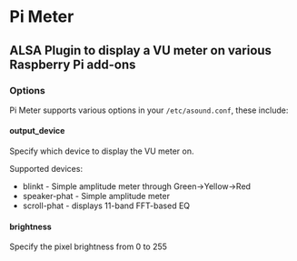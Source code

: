 # Pi Meter

## ALSA Plugin to display a VU meter on various Raspberry Pi add-ons

### Options

Pi Meter supports various options in your `/etc/asound.conf`, these include:

#### output_device

Specify which device to display the VU meter on.

Supported devices:

* blinkt - Simple amplitude meter through Green->Yellow->Red
* speaker-phat - Simple amplitude meter
* scroll-phat - displays 11-band FFT-based EQ

#### brightness

Specify the pixel brightness from 0 to 255
